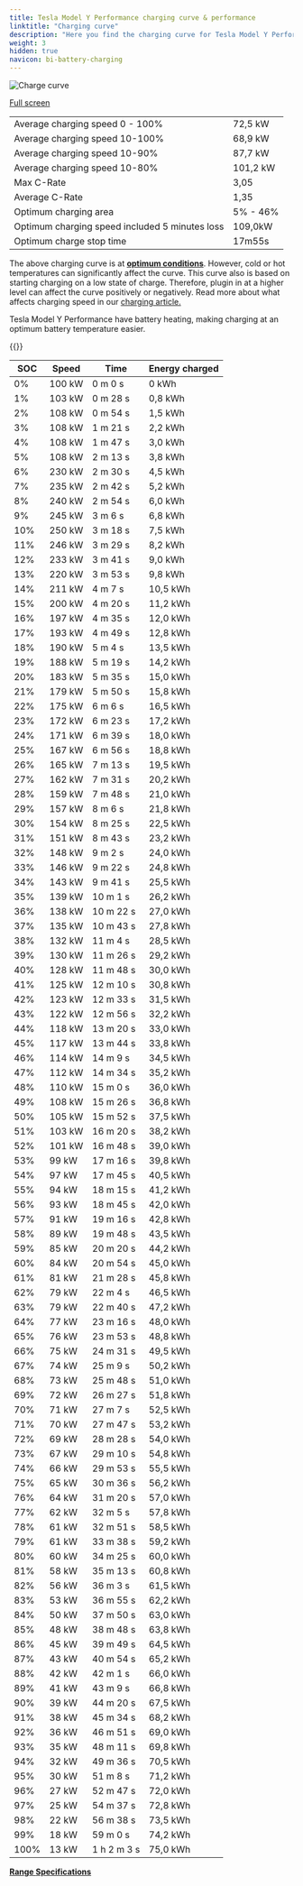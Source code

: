 ```yaml
---
title: Tesla Model Y Performance charging curve & performance
linktitle: "Charging curve"
description: "Here you find the charging curve for Tesla Model Y Performance."
weight: 3
hidden: true
navicon: bi-battery-charging
---
```

<!-- markdownlint-disable MD033 -->
<img src="../chargingcurve.svg" alt="Charge curve" class="img-fluid">

[Full screen](../chargingcurve.svg)


<table class="table table-striped border">
<tbody>
<tr>
<td>Average charging speed 0 - 100%</td><td>72,5 kW</td>
</tr>
<tr>
<td>Average charging speed 10-100%</td><td>68,9 kW</td>
</tr>
<tr>
<td>Average charging speed 10-90%</td><td>87,7 kW</td>
</tr>
<tr>
<td>Average charging speed 10-80%</td><td>101,2 kW</td>
</tr>
<tr>
<td>Max C-Rate</td><td>3,05</td>
</tr>
<tr>
<td>Average C-Rate</td><td>1,35</td>
</tr>
<tr>
<td>Optimum charging area</td><td>5% - 46%</td>
</tr>
<tr>
<td>Optimum charging speed included 5 minutes loss</td><td>109,0kW</td>
</tr>
<tr>
<td>Optimum charge stop time</td><td>17m55s</td>
</tr>
</tbody>
</table>


The above charging curve is at **[optimum conditions](../../../../../technology/battery/charging/#temperature)**. However, cold or hot temperatures can significantly affect the curve. This curve also is based on starting charging on a low state of charge. Therefore, plugin in at a higher level can affect the curve positively or negatively. Read more about what affects charging speed in our [charging article.](../../../../../technology/battery/charging/)


Tesla Model Y Performance have battery heating, making charging at an optimum battery temperature easier.


{{<evkxdisplayaddarticle />}}
<table class="table table-striped border">
<thead>
<tr><th>SOC</th><th>Speed</th><th>Time</th><th>Energy charged</th></tr>
</thead>
<tbody>
<tr>
<td>0%</td><td>100 kW</td><td> 0 m 0 s </td><td>0 kWh </td>
</tr>
<tr>
<td>1%</td><td>103 kW</td><td> 0 m 28 s </td><td>0,8 kWh </td>
</tr>
<tr>
<td>2%</td><td>108 kW</td><td> 0 m 54 s </td><td>1,5 kWh </td>
</tr>
<tr>
<td>3%</td><td>108 kW</td><td> 1 m 21 s </td><td>2,2 kWh </td>
</tr>
<tr>
<td>4%</td><td>108 kW</td><td> 1 m 47 s </td><td>3,0 kWh </td>
</tr>
<tr>
<td>5%</td><td>108 kW</td><td> 2 m 13 s </td><td>3,8 kWh </td>
</tr>
<tr>
<td>6%</td><td>230 kW</td><td> 2 m 30 s </td><td>4,5 kWh </td>
</tr>
<tr>
<td>7%</td><td>235 kW</td><td> 2 m 42 s </td><td>5,2 kWh </td>
</tr>
<tr>
<td>8%</td><td>240 kW</td><td> 2 m 54 s </td><td>6,0 kWh </td>
</tr>
<tr>
<td>9%</td><td>245 kW</td><td> 3 m 6 s </td><td>6,8 kWh </td>
</tr>
<tr>
<td>10%</td><td>250 kW</td><td> 3 m 18 s </td><td>7,5 kWh </td>
</tr>
<tr>
<td>11%</td><td>246 kW</td><td> 3 m 29 s </td><td>8,2 kWh </td>
</tr>
<tr>
<td>12%</td><td>233 kW</td><td> 3 m 41 s </td><td>9,0 kWh </td>
</tr>
<tr>
<td>13%</td><td>220 kW</td><td> 3 m 53 s </td><td>9,8 kWh </td>
</tr>
<tr>
<td>14%</td><td>211 kW</td><td> 4 m 7 s </td><td>10,5 kWh </td>
</tr>
<tr>
<td>15%</td><td>200 kW</td><td> 4 m 20 s </td><td>11,2 kWh </td>
</tr>
<tr>
<td>16%</td><td>197 kW</td><td> 4 m 35 s </td><td>12,0 kWh </td>
</tr>
<tr>
<td>17%</td><td>193 kW</td><td> 4 m 49 s </td><td>12,8 kWh </td>
</tr>
<tr>
<td>18%</td><td>190 kW</td><td> 5 m 4 s </td><td>13,5 kWh </td>
</tr>
<tr>
<td>19%</td><td>188 kW</td><td> 5 m 19 s </td><td>14,2 kWh </td>
</tr>
<tr>
<td>20%</td><td>183 kW</td><td> 5 m 35 s </td><td>15,0 kWh </td>
</tr>
<tr>
<td>21%</td><td>179 kW</td><td> 5 m 50 s </td><td>15,8 kWh </td>
</tr>
<tr>
<td>22%</td><td>175 kW</td><td> 6 m 6 s </td><td>16,5 kWh </td>
</tr>
<tr>
<td>23%</td><td>172 kW</td><td> 6 m 23 s </td><td>17,2 kWh </td>
</tr>
<tr>
<td>24%</td><td>171 kW</td><td> 6 m 39 s </td><td>18,0 kWh </td>
</tr>
<tr>
<td>25%</td><td>167 kW</td><td> 6 m 56 s </td><td>18,8 kWh </td>
</tr>
<tr>
<td>26%</td><td>165 kW</td><td> 7 m 13 s </td><td>19,5 kWh </td>
</tr>
<tr>
<td>27%</td><td>162 kW</td><td> 7 m 31 s </td><td>20,2 kWh </td>
</tr>
<tr>
<td>28%</td><td>159 kW</td><td> 7 m 48 s </td><td>21,0 kWh </td>
</tr>
<tr>
<td>29%</td><td>157 kW</td><td> 8 m 6 s </td><td>21,8 kWh </td>
</tr>
<tr>
<td>30%</td><td>154 kW</td><td> 8 m 25 s </td><td>22,5 kWh </td>
</tr>
<tr>
<td>31%</td><td>151 kW</td><td> 8 m 43 s </td><td>23,2 kWh </td>
</tr>
<tr>
<td>32%</td><td>148 kW</td><td> 9 m 2 s </td><td>24,0 kWh </td>
</tr>
<tr>
<td>33%</td><td>146 kW</td><td> 9 m 22 s </td><td>24,8 kWh </td>
</tr>
<tr>
<td>34%</td><td>143 kW</td><td> 9 m 41 s </td><td>25,5 kWh </td>
</tr>
<tr>
<td>35%</td><td>139 kW</td><td> 10 m 1 s </td><td>26,2 kWh </td>
</tr>
<tr>
<td>36%</td><td>138 kW</td><td> 10 m 22 s </td><td>27,0 kWh </td>
</tr>
<tr>
<td>37%</td><td>135 kW</td><td> 10 m 43 s </td><td>27,8 kWh </td>
</tr>
<tr>
<td>38%</td><td>132 kW</td><td> 11 m 4 s </td><td>28,5 kWh </td>
</tr>
<tr>
<td>39%</td><td>130 kW</td><td> 11 m 26 s </td><td>29,2 kWh </td>
</tr>
<tr>
<td>40%</td><td>128 kW</td><td> 11 m 48 s </td><td>30,0 kWh </td>
</tr>
<tr>
<td>41%</td><td>125 kW</td><td> 12 m 10 s </td><td>30,8 kWh </td>
</tr>
<tr>
<td>42%</td><td>123 kW</td><td> 12 m 33 s </td><td>31,5 kWh </td>
</tr>
<tr>
<td>43%</td><td>122 kW</td><td> 12 m 56 s </td><td>32,2 kWh </td>
</tr>
<tr>
<td>44%</td><td>118 kW</td><td> 13 m 20 s </td><td>33,0 kWh </td>
</tr>
<tr>
<td>45%</td><td>117 kW</td><td> 13 m 44 s </td><td>33,8 kWh </td>
</tr>
<tr>
<td>46%</td><td>114 kW</td><td> 14 m 9 s </td><td>34,5 kWh </td>
</tr>
<tr>
<td>47%</td><td>112 kW</td><td> 14 m 34 s </td><td>35,2 kWh </td>
</tr>
<tr>
<td>48%</td><td>110 kW</td><td> 15 m 0 s </td><td>36,0 kWh </td>
</tr>
<tr>
<td>49%</td><td>108 kW</td><td> 15 m 26 s </td><td>36,8 kWh </td>
</tr>
<tr>
<td>50%</td><td>105 kW</td><td> 15 m 52 s </td><td>37,5 kWh </td>
</tr>
<tr>
<td>51%</td><td>103 kW</td><td> 16 m 20 s </td><td>38,2 kWh </td>
</tr>
<tr>
<td>52%</td><td>101 kW</td><td> 16 m 48 s </td><td>39,0 kWh </td>
</tr>
<tr>
<td>53%</td><td>99 kW</td><td> 17 m 16 s </td><td>39,8 kWh </td>
</tr>
<tr>
<td>54%</td><td>97 kW</td><td> 17 m 45 s </td><td>40,5 kWh </td>
</tr>
<tr>
<td>55%</td><td>94 kW</td><td> 18 m 15 s </td><td>41,2 kWh </td>
</tr>
<tr>
<td>56%</td><td>93 kW</td><td> 18 m 45 s </td><td>42,0 kWh </td>
</tr>
<tr>
<td>57%</td><td>91 kW</td><td> 19 m 16 s </td><td>42,8 kWh </td>
</tr>
<tr>
<td>58%</td><td>89 kW</td><td> 19 m 48 s </td><td>43,5 kWh </td>
</tr>
<tr>
<td>59%</td><td>85 kW</td><td> 20 m 20 s </td><td>44,2 kWh </td>
</tr>
<tr>
<td>60%</td><td>84 kW</td><td> 20 m 54 s </td><td>45,0 kWh </td>
</tr>
<tr>
<td>61%</td><td>81 kW</td><td> 21 m 28 s </td><td>45,8 kWh </td>
</tr>
<tr>
<td>62%</td><td>79 kW</td><td> 22 m 4 s </td><td>46,5 kWh </td>
</tr>
<tr>
<td>63%</td><td>79 kW</td><td> 22 m 40 s </td><td>47,2 kWh </td>
</tr>
<tr>
<td>64%</td><td>77 kW</td><td> 23 m 16 s </td><td>48,0 kWh </td>
</tr>
<tr>
<td>65%</td><td>76 kW</td><td> 23 m 53 s </td><td>48,8 kWh </td>
</tr>
<tr>
<td>66%</td><td>75 kW</td><td> 24 m 31 s </td><td>49,5 kWh </td>
</tr>
<tr>
<td>67%</td><td>74 kW</td><td> 25 m 9 s </td><td>50,2 kWh </td>
</tr>
<tr>
<td>68%</td><td>73 kW</td><td> 25 m 48 s </td><td>51,0 kWh </td>
</tr>
<tr>
<td>69%</td><td>72 kW</td><td> 26 m 27 s </td><td>51,8 kWh </td>
</tr>
<tr>
<td>70%</td><td>71 kW</td><td> 27 m 7 s </td><td>52,5 kWh </td>
</tr>
<tr>
<td>71%</td><td>70 kW</td><td> 27 m 47 s </td><td>53,2 kWh </td>
</tr>
<tr>
<td>72%</td><td>69 kW</td><td> 28 m 28 s </td><td>54,0 kWh </td>
</tr>
<tr>
<td>73%</td><td>67 kW</td><td> 29 m 10 s </td><td>54,8 kWh </td>
</tr>
<tr>
<td>74%</td><td>66 kW</td><td> 29 m 53 s </td><td>55,5 kWh </td>
</tr>
<tr>
<td>75%</td><td>65 kW</td><td> 30 m 36 s </td><td>56,2 kWh </td>
</tr>
<tr>
<td>76%</td><td>64 kW</td><td> 31 m 20 s </td><td>57,0 kWh </td>
</tr>
<tr>
<td>77%</td><td>62 kW</td><td> 32 m 5 s </td><td>57,8 kWh </td>
</tr>
<tr>
<td>78%</td><td>61 kW</td><td> 32 m 51 s </td><td>58,5 kWh </td>
</tr>
<tr>
<td>79%</td><td>61 kW</td><td> 33 m 38 s </td><td>59,2 kWh </td>
</tr>
<tr>
<td>80%</td><td>60 kW</td><td> 34 m 25 s </td><td>60,0 kWh </td>
</tr>
<tr>
<td>81%</td><td>58 kW</td><td> 35 m 13 s </td><td>60,8 kWh </td>
</tr>
<tr>
<td>82%</td><td>56 kW</td><td> 36 m 3 s </td><td>61,5 kWh </td>
</tr>
<tr>
<td>83%</td><td>53 kW</td><td> 36 m 55 s </td><td>62,2 kWh </td>
</tr>
<tr>
<td>84%</td><td>50 kW</td><td> 37 m 50 s </td><td>63,0 kWh </td>
</tr>
<tr>
<td>85%</td><td>48 kW</td><td> 38 m 48 s </td><td>63,8 kWh </td>
</tr>
<tr>
<td>86%</td><td>45 kW</td><td> 39 m 49 s </td><td>64,5 kWh </td>
</tr>
<tr>
<td>87%</td><td>43 kW</td><td> 40 m 54 s </td><td>65,2 kWh </td>
</tr>
<tr>
<td>88%</td><td>42 kW</td><td> 42 m 1 s </td><td>66,0 kWh </td>
</tr>
<tr>
<td>89%</td><td>41 kW</td><td> 43 m 9 s </td><td>66,8 kWh </td>
</tr>
<tr>
<td>90%</td><td>39 kW</td><td> 44 m 20 s </td><td>67,5 kWh </td>
</tr>
<tr>
<td>91%</td><td>38 kW</td><td> 45 m 34 s </td><td>68,2 kWh </td>
</tr>
<tr>
<td>92%</td><td>36 kW</td><td> 46 m 51 s </td><td>69,0 kWh </td>
</tr>
<tr>
<td>93%</td><td>35 kW</td><td> 48 m 11 s </td><td>69,8 kWh </td>
</tr>
<tr>
<td>94%</td><td>32 kW</td><td> 49 m 36 s </td><td>70,5 kWh </td>
</tr>
<tr>
<td>95%</td><td>30 kW</td><td> 51 m 8 s </td><td>71,2 kWh </td>
</tr>
<tr>
<td>96%</td><td>27 kW</td><td> 52 m 47 s </td><td>72,0 kWh </td>
</tr>
<tr>
<td>97%</td><td>25 kW</td><td> 54 m 37 s </td><td>72,8 kWh </td>
</tr>
<tr>
<td>98%</td><td>22 kW</td><td> 56 m 38 s </td><td>73,5 kWh </td>
</tr>
<tr>
<td>99%</td><td>18 kW</td><td> 59 m 0 s </td><td>74,2 kWh </td>
</tr>
<tr>
<td>100%</td><td>13 kW</td><td>1 h 2 m 3 s </td><td>75,0 kWh </td>
</tr>
</tbody>
</table>

<div class="mt-3 mb-3">
<a href="../rangeandconsumption/" class="text-decoration-none text-black">
<strong><i class="bi-arrow-left"></i> Range </strong>
</a>
<a href="../specifications/" class="text-decoration-none text-black float-end">
<strong>Specifications <i class="bi-arrow-right"></i></strong>
</a>
</div>
